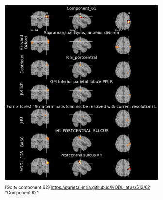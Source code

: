 


![61](preliminary/61.jpg "Component 61")

[Go to component 62](https://parietal-inria.github.io/MODL_atlas/512/62 "Component 62"